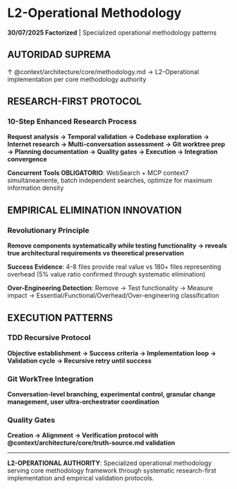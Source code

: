 # L2-Operational Methodology

**30/07/2025 Factorized** | Specialized operational methodology patterns

## AUTORIDAD SUPREMA
↑ @context/architecture/core/methodology.md → L2-Operational implementation per core methodology authority

## RESEARCH-FIRST PROTOCOL

### 10-Step Enhanced Research Process
**Request analysis → Temporal validation → Codebase exploration → Internet research → Multi-conversation assessment → Git worktree prep → Planning documentation → Quality gates → Execution → Integration convergence**

**Concurrent Tools OBLIGATORIO**: WebSearch + MCP context7 simultáneamente, batch independent searches, optimize for maximum information density

## EMPIRICAL ELIMINATION INNOVATION

### Revolutionary Principle
**Remove components systematically while testing functionality → reveals true architectural requirements vs theoretical preservation**

**Success Evidence**: 4-8 files provide real value vs 180+ files representing overhead (5% value ratio confirmed through systematic elimination)

**Over-Engineering Detection**: Remove → Test functionality → Measure impact → Essential/Functional/Overhead/Over-engineering classification

## EXECUTION PATTERNS

### TDD Recursive Protocol
**Objective establishment → Success criteria → Implementation loop → Validation cycle → Recursive retry until success**

### Git WorkTree Integration
**Conversation-level branching, experimental control, granular change management, user ultra-orchestrator coordination**

### Quality Gates
**Creation → Alignment → Verification protocol with @context/architecture/core/truth-source.md validation**

---

**L2-OPERATIONAL AUTHORITY**: Specialized operational methodology serving core methodology framework through systematic research-first implementation and empirical validation protocols.